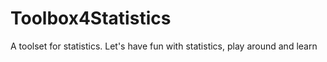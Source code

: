 Toolbox4Statistics
==================

A toolset for statistics. Let's have fun with statistics, play around and learn

